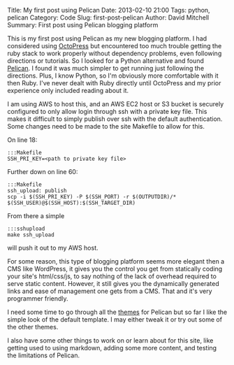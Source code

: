 Title: My first post using Pelican
Date: 2013-02-10 21:00
Tags: python, pelican
Category: Code
Slug: first-post-pelican
Author: David Mitchell
Summary: First post using Pelican blogging platform

This is my first post using Pelican as my new blogging platform. I had considered using [OctoPress](http://www.octopress.org) but encountered too much trouble getting the ruby stack to work properly without dependency problems, even following directions or tutorials. So I looked for a Python alternative and found [Pelican](http://docs.notmyidea.org/alexis/pelican/). I found it was much simpler to get running just following the directions. Plus, I know Python, so I'm obviously more comfortable with it then Ruby. I've never dealt with Ruby directly until OctoPress and my prior experience only included reading about it.

I am using AWS to host this, and an AWS EC2 host or S3 bucket is securely configured to only allow login through ssh with a private key file. This makes it difficult to simply publish over ssh with the default authentication. Some changes need to be made to the site Makefile to allow for this.

On line 18:

    :::Makefile
    SSH_PRI_KEY=<path to private key file>

Further down on line 60:

    :::Makefile	
    ssh_upload: publish
    scp -i $(SSH_PRI_KEY) -P $(SSH_PORT) -r $(OUTPUTDIR)/* $(SSH_USER)@$(SSH_HOST):$(SSH_TARGET_DIR)

From there a simple 

    :::sshupload
    make ssh_upload

will push it out to my AWS host.

For some reason, this type of blogging platform seems more elegant then a CMS like WordPress, it gives you the control you get from statically coding your site's html/css/js, to say nothing of the lack of overhead required to serve static content. However, it still gives you the dynamically generated links and ease of management one gets from a CMS. That and it's very programmer friendly.

I need some time to go through all the [themes](https://github.com/getpelican/pelican-themes) for Pelican but so far I like the simple look of the default template. I may either tweak it or try out some of the other themes.

I also have some other things to work on or learn about for this site, like getting used to using markdown, adding some more content, and testing the limitations of Pelican.
    
